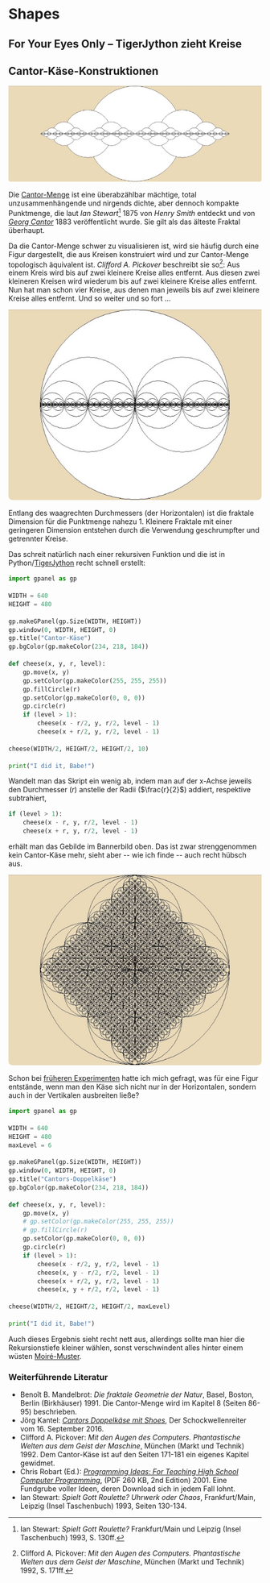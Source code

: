 # Shapes

## For Your Eyes Only – TigerJython zieht Kreise

## Cantor-Käse-Konstruktionen

[![](images/cantorkaese-b.jpg)](https://www.flickr.com/photos/schockwellenreiter/54593831598/)

Die [Cantor-Menge](https://de.wikipedia.org/wiki/Cantor-Menge) ist eine überabzählbar mächtige, total unzusammenhängende und nirgends dichte, aber dennoch kompakte Punktmenge, die laut *Ian Stewart*[^1] 1875 von *Henry Smith* entdeckt und von *[Georg Cantor](https://de.wikipedia.org/wiki/Georg_Cantor)* 1883 veröffentlicht wurde. Sie gilt als das älteste Fraktal überhaupt.

[^1]: Ian Stewart: *Spielt Gott Roulette?* Frankfurt/Main und Leipzig (Insel Taschenbuch) 1993, S. 130ff.

Da die Cantor-Menge schwer zu visualisieren ist, wird sie häufig durch eine Figur dargestellt, die aus Kreisen konstruiert wird und zur Cantor-Menge topologisch äquivalent ist. *Clifford A. Pickover* beschreibt sie so[^2]: Aus einem Kreis wird bis auf zwei kleinere Kreise alles entfernt. Aus diesen zwei kleineren Kreisen wird wiederum bis auf zwei kleinere Kreise alles entfernt. Nun hat man schon vier Kreise, aus denen man jeweils bis auf zwei kleinere Kreise alles entfernt. Und so weiter und so fort …

[^2]: Clifford A. Pickover: *Mit den Augen des Computers. Phantastische Welten aus dem Geist der Maschine*, München (Markt und Technik) 1992, S. 171ff.

[![Cantor-Käse](images/cantorkaese01.jpg)](https://www.flickr.com/photos/schockwellenreiter/54592726472/)

Entlang des waagrechten Durchmessers (der Horizontalen) ist die fraktale Dimension für die Punktmenge nahezu&nbsp;$1$. Kleinere Fraktale mit einer geringeren Dimension entstehen durch die Verwendung geschrumpfter und getrennter Kreise.

Das schreit natürlich nach einer rekursiven Funktion und die ist in Python/[TigerJython](http://cognitiones.kantel-chaos-team.de/programmierung/python/tigerjython.html) recht schnell erstellt:

~~~py title="Cantor-Käse" linenums="1"
import gpanel as gp

WIDTH = 640
HEIGHT = 480

gp.makeGPanel(gp.Size(WIDTH, HEIGHT))
gp.window(0, WIDTH, HEIGHT, 0)
gp.title("Cantor-Käse")
gp.bgColor(gp.makeColor(234, 218, 184))

def cheese(x, y, r, level):
    gp.move(x, y)
    gp.setColor(gp.makeColor(255, 255, 255))
    gp.fillCircle(r)
    gp.setColor(gp.makeColor(0, 0, 0))
    gp.circle(r)
    if (level > 1):
        cheese(x - r/2, y, r/2, level - 1)
        cheese(x + r/2, y, r/2, level - 1)

cheese(WIDTH/2, HEIGHT/2, HEIGHT/2, 10)

print("I did it, Babe!")
~~~

Wandelt man das Skript ein wenig ab, indem man auf der x-Achse jeweils den Durchmesser ($r$) anstelle der Radii ($\frac{r}{2}$) addiert, respektive subtrahiert,

~~~py linenums="17"
if (level > 1):
    cheese(x - r, y, r/2, level - 1)
    cheese(x + r, y, r/2, level - 1)
~~~

erhält man das Gebilde im Bannerbild oben. Das ist zwar strenggenommen kein Cantor-Käse mehr, sieht aber -- wie ich finde -- auch recht hübsch aus.

[![Cantors-Doppelkäse](images/cantorkaese02.jpg)](https://www.flickr.com/photos/schockwellenreiter/54593651661/)

Schon bei [früheren Experimenten](http://blog.schockwellenreiter.de/2016/09/2016091601.html) hatte ich mich gefragt, was für eine Figur entstände, wenn man den Käse sich nicht nur in der Horizontalen, sondern auch in der Vertikalen ausbreiten ließe?

~~~py title="Cantor-Käse horizontal und vertikal" linenums="1"
import gpanel as gp

WIDTH = 640
HEIGHT = 480
maxLevel = 6

gp.makeGPanel(gp.Size(WIDTH, HEIGHT))
gp.window(0, WIDTH, HEIGHT, 0)
gp.title("Cantors-Doppelkäse")
gp.bgColor(gp.makeColor(234, 218, 184))

def cheese(x, y, r, level):
    gp.move(x, y)
    # gp.setColor(gp.makeColor(255, 255, 255))
    # gp.fillCircle(r)
    gp.setColor(gp.makeColor(0, 0, 0))
    gp.circle(r)
    if (level > 1):
        cheese(x - r/2, y, r/2, level - 1)
        cheese(x, y - r/2, r/2, level - 1)
        cheese(x + r/2, y, r/2, level - 1)
        cheese(x, y + r/2, r/2, level - 1)

cheese(WIDTH/2, HEIGHT/2, HEIGHT/2, maxLevel)

print("I did it, Babe!")
~~~

Auch dieses Ergebnis sieht recht nett aus, allerdings sollte man hier die Rekursionstiefe kleiner wählen, sonst verschwindent alles hinter einem wüsten [Moiré-Muster](https://de.wikipedia.org/wiki/Moir%C3%A9-Effekt).

### Weiterführende Literatur

- Benoît B. Mandelbrot: *Die fraktale Geometrie der Natur*, Basel, Boston, Berlin (Birkhäuser) 1991. Die Cantor-Menge wird im Kapitel&nbsp;8 (Seiten 86-95) beschrieben.
- Jörg Kantel: *[Cantors Doppelkäse mit Shoes](http://blog.schockwellenreiter.de/2016/09/2016091601.html)*, Der Schockwellenreiter vom 16. September 2016.
- Clifford A. Pickover: *Mit den Augen des Computers. Phantastische Welten aus dem Geist der Maschine*, München (Markt und Technik) 1992. Dem Cantor-Käse ist auf den Seiten 171-181 ein eigenes Kapitel gewidmet.
- Chris Robart (Ed.): *[Programming Ideas: For Teaching High School Computer Programming](https://mmhs.ca/compsci/ideas2.pdf)*, (PDF 260 KB, 2nd Edition) 2001. Eine Fundgrube voller Ideen, deren Download sich in jedem Fall lohnt.
- Ian Stewart: *Spielt Gott Roulette? Uhrwerk oder Chaos*, Frankfurt/Main, Leipzig (Insel Taschenbuch) 1993, Seiten 130-134.
